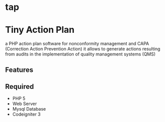 # tap 
Tiny Action Plan
===================================
a PHP action plan software for nonconformity management and CAPA (Correction Action Prevention Action)
it allows to generate actions resulting from audits in the implementation of quality management systems (QMS)

## Features


## Required
  - PHP 5
  - Web Server
  - Mysql Database
  - Codeigniter 3

